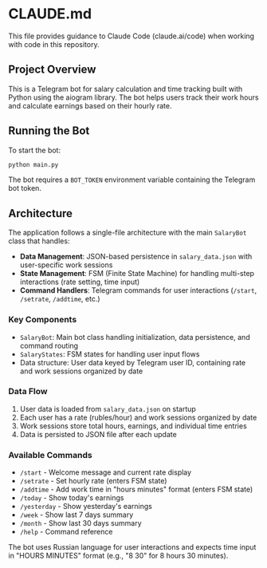 # CLAUDE.md

This file provides guidance to Claude Code (claude.ai/code) when working with code in this repository.

## Project Overview

This is a Telegram bot for salary calculation and time tracking built with Python using the aiogram library. The bot helps users track their work hours and calculate earnings based on their hourly rate.

## Running the Bot

To start the bot:
```bash
python main.py
```

The bot requires a `BOT_TOKEN` environment variable containing the Telegram bot token.

## Architecture

The application follows a single-file architecture with the main `SalaryBot` class that handles:

- **Data Management**: JSON-based persistence in `salary_data.json` with user-specific work sessions
- **State Management**: FSM (Finite State Machine) for handling multi-step interactions (rate setting, time input)
- **Command Handlers**: Telegram commands for user interactions (`/start`, `/setrate`, `/addtime`, etc.)

### Key Components

- `SalaryBot`: Main bot class handling initialization, data persistence, and command routing
- `SalaryStates`: FSM states for handling user input flows
- Data structure: User data keyed by Telegram user ID, containing rate and work sessions organized by date

### Data Flow

1. User data is loaded from `salary_data.json` on startup
2. Each user has a rate (rubles/hour) and work sessions organized by date
3. Work sessions store total hours, earnings, and individual time entries
4. Data is persisted to JSON file after each update

### Available Commands

- `/start` - Welcome message and current rate display
- `/setrate` - Set hourly rate (enters FSM state)
- `/addtime` - Add work time in "hours minutes" format (enters FSM state)  
- `/today` - Show today's earnings
- `/yesterday` - Show yesterday's earnings
- `/week` - Show last 7 days summary
- `/month` - Show last 30 days summary
- `/help` - Command reference

The bot uses Russian language for user interactions and expects time input in "HOURS MINUTES" format (e.g., "8 30" for 8 hours 30 minutes).